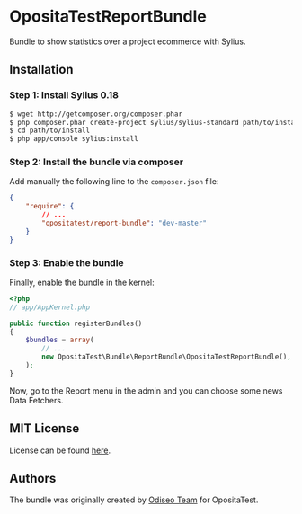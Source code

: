 OpositaTestReportBundle
=======================

Bundle to show statistics over a project ecommerce with Sylius.

## Installation

### Step 1: Install Sylius 0.18

``` bash
$ wget http://getcomposer.org/composer.phar
$ php composer.phar create-project sylius/sylius-standard path/to/install
$ cd path/to/install
$ php app/console sylius:install
```

### Step 2: Install the bundle via composer

Add manually the following line to the `composer.json` file:

``` json
{
    "require": {
        // ...
        "opositatest/report-bundle": "dev-master"
    }
}
```

### Step 3: Enable the bundle

Finally, enable the bundle in the kernel:

``` php
<?php
// app/AppKernel.php

public function registerBundles()
{
    $bundles = array(
        // ...
        new OpositaTest\Bundle\ReportBundle\OpositaTestReportBundle(),
    );
}
```

Now, go to the Report menu in the admin and you can choose some news Data Fetchers.

MIT License
-----------

License can be found [here](https://github.com/opositatest/ReportBundle/blob/master/LICENSE).

Authors
-------

The bundle was originally created by [Odiseo Team](http://odiseo.com.ar) for OpositaTest.
